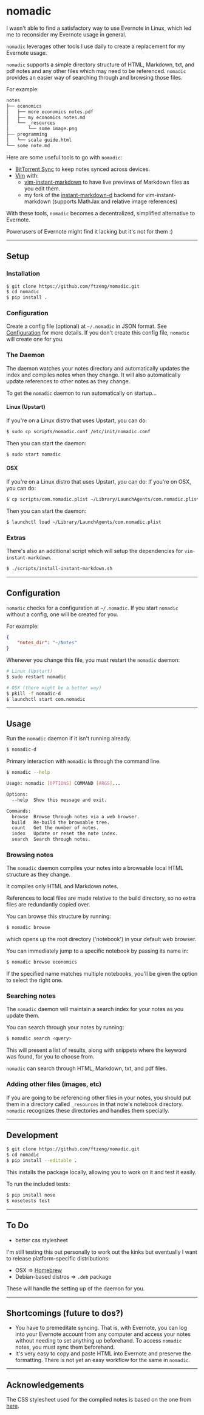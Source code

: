 # nomadic

I wasn't able to find a satisfactory way to use Evernote in Linux,
which led me to reconsider my Evernote usage in general.

`nomadic` leverages other tools I use daily to create a replacement
for my Evernote usage.

`nomadic` supports a simple directory structure of HTML, Markdown, txt, and
pdf notes and any other files which may need to be referenced. `nomadic`
provides an easier way of searching through and browsing those files.

For example:

```bash
notes
├── economics
│   ├── more economics notes.pdf
│   ├── my economics notes.md
│   └── _resources
│       └── some image.png
├── programming
│   └── scala guide.html
└── some note.md
```

Here are some useful tools to go with `nomadic`:
* [BitTorrent Sync](www.bittorrent.com/sync) to keep notes synced across devices.
* [Vim](http://www.vim.org/) with:
    * [vim-instant-markdown](https://github.com/suan/vim-instant-markdown) to have live previews
    of Markdown files as you edit them.
    * my fork of the [instant-markdown-d](https://github.com/ftzeng/instant-markdown-d) backend for
    vim-instant-markdown (supports MathJax and relative image references)

With these tools, `nomadic` becomes a decentralized, simplified alternative to Evernote.

Powerusers of Evernote might find it lacking but it's not for them :)

---

## Setup

### Installation
```bash
$ git clone https://github.com/ftzeng/nomadic.git
$ cd nomadic
$ pip install .
```

### Configuration
Create a config file (optional) at `~/.nomadic` in JSON format. See
[Configuration](#configuration) for more details.
If you don't create this config file, `nomadic` will create one for
you.


### The Daemon
The daemon watches your notes directory and automatically updates
the index and compiles notes when they change.
It will also automatically update references to other notes as they
change.

To get the `nomadic` daemon to run automatically on startup...

#### Linux (Upstart)
If you're on a Linux distro that uses Upstart, you can do:
```bash
$ sudo cp scripts/nomadic.conf /etc/init/nomadic.conf
```
Then you can start the daemon:
```bash
$ sudo start nomadic
```

#### OSX
If you're on a Linux distro that uses Upstart, you can do:
If you're on OSX, you can do:
```bash
$ cp scripts/com.nomadic.plist ~/Library/LaunchAgents/com.nomadic.plist
```
Then you can start the daemon:
```bash
$ launchctl load ~/Library/LaunchAgents/com.nomadic.plist 
```

### Extras
There's also an additional script which will setup
the dependencies for `vim-instant-markdown`.
```bash
$ ./scripts/install-instant-markdown.sh
```

---

## Configuration
`nomadic` checks for a configuration at `~/.nomadic`. If you
start `nomadic` without a config, one will be created for you.

For example:
```json
{
    "notes_dir": "~/Notes"
}
```

Whenever you change this file, you must restart
the `nomadic` daemon:

```bash
# Linux (Upstart)
$ sudo restart nomadic

# OSX (there might be a better way)
$ pkill -f nomadic-d
$ launchctl start com.nomadic
```


---

## Usage
Run the `nomadic` daemon if it isn't running already.

```bash
$ nomadic-d
```


Primary interaction with `nomadic` is through
the command line.

```bash
$ nomadic --help

Usage: nomadic [OPTIONS] COMMAND [ARGS]...

Options:
  --help  Show this message and exit.

Commands:
  browse  Browse through notes via a web browser.
  build   Re-build the browsable tree.
  count   Get the number of notes.
  index   Update or reset the note index.
  search  Search through notes.
```

### Browsing notes
The `nomadic` daemon compiles your notes into a browsable local
HTML structure as they change.

It compiles only HTML and Markdown notes.

References to local files are made relative
to the build directory, so no
extra files are redundantly copied over.

You can browse this structure by running:
```bash
$ nomadic browse
```
which opens up the root directory ('notebook') in your
default web browser.

You can immediately jump to a specific notebook by
passing its name in:
```bash
$ nomadic browse economics
```

If the specified name matches multiple notebooks,
you'll be given the option to select the right one.

### Searching notes
The `nomadic` daemon will maintain a search index
for your notes as you update them.

You can search through your notes by running:
```bash
$ nomadic search <query>
```

This will present a list of results, along with snippets where the
keyword was found, for you to choose from.

`nomadic` can search through HTML, Markdown, txt, and pdf
files.

### Adding other files (images, etc)
If you are going to be referencing other files in your notes,
you should put them in a directory called `_resources` in
that note's notebook directory. `nomadic` recognizes these
directories and handles them specially.

---

## Development
```bash
$ git clone https://github.com/ftzeng/nomadic.git
$ cd nomadic
$ pip install --editable .
```

This installs the package locally, allowing you to work on it and test
it easily.

To run the included tests:
```bash
$ pip install nose
$ nosetests test
```

---

## To Do
* better css stylesheet

I'm still testing this out personally to
work out the kinks but eventually I want to
release platform-specific distributions:

* OSX => [Homebrew](https://github.com/Homebrew/homebrew/wiki/Formula-Cookbook)
* Debian-based distros => `.deb` package

These will handle the setting up of the daemon for you.

---

## Shortcomings (future to dos?)
* You have to premeditate syncing. That is, with Evernote, you can
log into your Evernote account from any computer and access your
notes without needing to set anything up beforehand. To access `nomadic`
notes, you must sync them beforehand.
* It's very easy to copy and paste HTML into Evernote and preserve the
formatting. There is not yet an easy workflow for the same in `nomadic`.

---

## Acknowledgements
The CSS stylesheet used for the compiled notes is based on the one from [here](https://gist.github.com/tuzz/3331384).